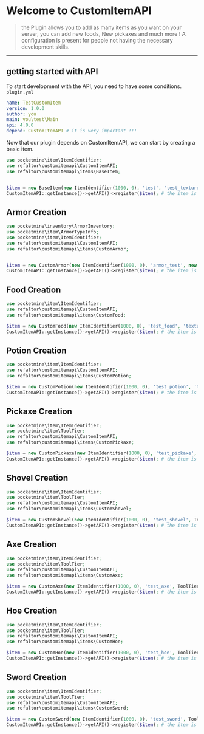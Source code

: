 # Welcome to CustomItemAPI

> the Plugin allows you to add as many items as you want
> on your server, you can add new foods, 
> New pickaxes and much more !
> A configuration is present for people
> not having the necessary development skills.

---
## getting started with API

To start development with the API, you need to have some conditions.
``plugin.yml``
```YAML
name: TestCustomItem
version: 1.0.0
author: you
main: you\test\Main
api: 4.0.0
depend: CustomItemAPI # it is very important !!!
```
Now that our plugin depends on CustomItemAPI, we can start by creating a basic item.

```PHP
use pocketmine\item\ItemIdentifier;
use refaltor\customitemapi\CustomItemAPI;
use refaltor\customitemapi\items\BaseItem;


$item = new BaseItem(new ItemIdentifier(1000, 0), 'test', 'test_texture', 64, false);
CustomItemAPI::getInstance()->getAPI()->register($item); # the item is set to hold fill and will be register when onLoad().
```

## Armor Creation

```PHP
use pocketmine\inventory\ArmorInventory;
use pocketmine\item\ArmorTypeInfo;
use pocketmine\item\ItemIdentifier;
use refaltor\customitemapi\CustomItemAPI;
use refaltor\customitemapi\items\CustomArmor;


$item = new CustomArmor(new ItemIdentifier(1000, 0), 'armor_test', new ArmorTypeInfo(5, 100, ArmorInventory::SLOT_HEAD), 'test_texture');
CustomItemAPI::getInstance()->getAPI()->register($item); # the item is set to hold fill and will be register when onEnable().
```


## Food Creation

```PHP
use pocketmine\item\ItemIdentifier;
use refaltor\customitemapi\CustomItemAPI;
use refaltor\customitemapi\items\CustomFood;

$item = new CustomFood(new ItemIdentifier(1000, 0), 'test_food', 'texture_name', false, 5, 10.00, 64);
CustomItemAPI::getInstance()->getAPI()->register($item); # the item is set to hold fill and will be register when onEnable().
```


## Potion Creation

```PHP
use pocketmine\item\ItemIdentifier;
use refaltor\customitemapi\CustomItemAPI;
use refaltor\customitemapi\items\CustomPotion;

$item = new CustomPotion(new ItemIdentifier(1000, 0), 'test_potion', 'texture_name', true, 5, 10.00, 64); # the animation of the eating will be a potion
CustomItemAPI::getInstance()->getAPI()->register($item); # the item is set to hold fill and will be register when onEnable().
```

## Pickaxe Creation

```PHP
use pocketmine\item\ItemIdentifier;
use pocketmine\item\ToolTier;
use refaltor\customitemapi\CustomItemAPI;
use refaltor\customitemapi\items\CustomPickaxe;

$item = new CustomPickaxe(new ItemIdentifier(1000, 0), 'test_pickaxe', ToolTier::DIAMOND(), 'texture_path', 4.5, 455, 2);
CustomItemAPI::getInstance()->getAPI()->register($item); # the item is set to hold fill and will be register when onEnable().
```


## Shovel Creation

```PHP
use pocketmine\item\ItemIdentifier;
use pocketmine\item\ToolTier;
use refaltor\customitemapi\CustomItemAPI;
use refaltor\customitemapi\items\CustomShovel;

$item = new CustomShovel(new ItemIdentifier(1000, 0), 'test_shovel', ToolTier::DIAMOND(), 'texture_path', 4.5, 455, 2);
CustomItemAPI::getInstance()->getAPI()->register($item); # the item is set to hold fill and will be register when onEnable().
```


## Axe Creation

```PHP
use pocketmine\item\ItemIdentifier;
use pocketmine\item\ToolTier;
use refaltor\customitemapi\CustomItemAPI;
use refaltor\customitemapi\items\CustomAxe;

$item = new CustomAxe(new ItemIdentifier(1000, 0), 'test_axe', ToolTier::DIAMOND(), 'texture_path', 4.5, 455, 2);
CustomItemAPI::getInstance()->getAPI()->register($item); # the item is set to hold fill and will be register when onEnable().
```


## Hoe Creation

```PHP
use pocketmine\item\ItemIdentifier;
use pocketmine\item\ToolTier;
use refaltor\customitemapi\CustomItemAPI;
use refaltor\customitemapi\items\CustomHoe;

$item = new CustomHoe(new ItemIdentifier(1000, 0), 'test_hoe', ToolTier::DIAMOND(), 'texture_path', 455, 2);
CustomItemAPI::getInstance()->getAPI()->register($item); # the item is set to hold fill and will be register when onEnable().
```


## Sword Creation

```PHP
use pocketmine\item\ItemIdentifier;
use pocketmine\item\ToolTier;
use refaltor\customitemapi\CustomItemAPI;
use refaltor\customitemapi\items\CustomSword;

$item = new CustomSword(new ItemIdentifier(1000, 0), 'test_sword', ToolTier::DIAMOND(), 'texture_path', 455, 2);
CustomItemAPI::getInstance()->getAPI()->register($item); # the item is set to hold fill and will be register when onEnable().
```
